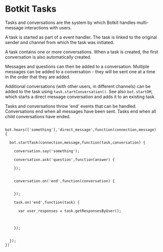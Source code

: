 # Botkit Tasks

Tasks and conversations are the system by which Botkit handles multi-message
interactions with users.

A task is started as part of a event handler.  The task is linked to the
original sender and channel from which the task was initiated.

A task contains one or more conversations.  When a task is created, the
first conversation is also automatically created.

Messages and questions can then be added to a conversation. Multiple messages
can be added to a conversation - they will be sent one at a time in the order
that they are added.

Additional conversations (with other users, in different channels) can be added
to the task using `task.startConversation()`.  See also `bot.startDM`, which
starts a direct message conversation and adds it to an existing task.

Tasks and conversations throw 'end' events that can be handled. Conversations
end when all messages have been sent.  Tasks end when all child conversations have
ended.


```

bot.hears(['something'],'direct_message',function(connection,message) {

  bot.startTask(connection,message,function(task,conversation) {

    conversation.say('something');

    conversation.ask('question',function(answer) {

    });


    conversation.on('end',function(conversation) {


    });

    task.on('end',function(task) {

      var user_responses = task.getResponsesByUser();



    });


  });
})
